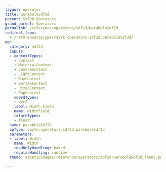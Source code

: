 ```yaml
---
layout: operator
title: parabolaSdf2d
parent: Sdf2d Operators
grand_parent: Operators
permalink: /reference/operators/sdf2d/parabolaSdf2d
redirect_from:
  - /reference/opType/raytk.operators.sdf2d.parabolaSdf2d/
op:
  category: sdf2d
  inputs:
  - contextTypes:
    - Context
    - MaterialContext
    - CameraContext
    - LightContext
    - RayContext
    - VertexContext
    - PixelContext
    - PopContext
    coordTypes:
    - vec2
    label: Width Field
    name: widthField
    returnTypes:
    - float
  name: parabolaSdf2d
  opType: raytk.operators.sdf2d.parabolaSdf2d
  parameters:
  - label: Width
    name: Width
    readOnlyHandling: baked
    regularHandling: runtime
  thumb: assets/images/reference/operators/sdf2d/parabolaSdf2d_thumb.png

---
```

